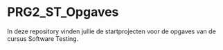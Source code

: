 # PRG2_ST_Opgaves
In deze repository vinden jullie de startprojecten voor de opgaves van de cursus Software Testing.


